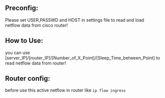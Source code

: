 Preconfig:
----------
Please set USER,PASSWD and HOST in settings file to read and load netflow data from cisco router!

How to Use:
----------
you can use [server_IP]/[router_IP]/[Number_of_X_Point]/[Sleep_Time_between_Point] to read netflow data from router!

Router config:
----------
before use this active netflow in router  like `ip flow ingress`
